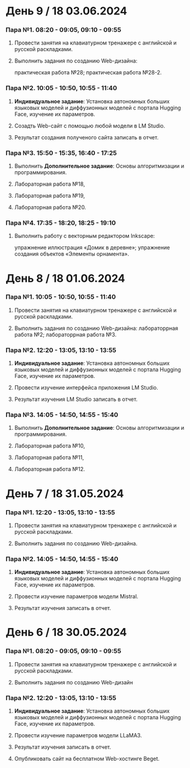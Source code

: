 # День 9 / 18 03.06.2024

### Пара №1. 08:20 - 09:05, 09:10 - 09:55
1. Провести занятия на клавиатурном тренажере с английской и русской раскладками. 

2. Выполнить задания по созданию Web-дизайна:

   практическая работа №28;
   практическая работа №28-2.
  

### Пара №2. 10:05 - 10:50, 10:55 - 11:40
1. **Индивидуальное задание**: Установка автономных больших языковых моделей и диффузионных моделей с портала Hugging Face, изучение их параметров.

2. Cозадть Web-сайт с помощью любой модели в LM Studio.

3. Результат создания полученого сайта записать в отчет. 


### Пара №3. 15:50 - 15:35, 16:40 - 17:25
1. Выполнить **Дополнительное задание**: Основы алгоритмизации и программирования.

2. Лабораторная работа №18,

3. Лабораторная работа №19,

4. Лабораторная работа №20.  


### Пара №4. 17:35 - 18:20, 18:25 - 19:10
1. Выполнить работу с векторным редактором Inkscape:

   упражнение иллюстрация «Домик в деревне»;
   упражнение создания объектов «Элементы орнамента».
  


# День 8 / 18 01.06.2024

### Пара №1. 10:05 - 10:50, 10:55 - 11:40
1. Провести занятия на клавиатурном тренажере с английской и русской раскладками. 

2. Выполнить задания по созданию Web-дизайна:
   лабораторрная работа №2;
   лабораторрная работа №3.
  

### Пара №2. 12:20 - 13:05, 13:10 - 13:55
1. **Индивидуальное задание**: Установка автономных больших языковых моделей и диффузионных моделей с портала Hugging Face, изучение их параметров.

2. Провести изучение интерфейса приложения LM Studio.

3. Результат изучения LM Studio записать в отчет. 


### Пара №3. 14:05 - 14:50, 14:55 - 15:40
1. Выполнить **Дополнительное задание**: Основы алгоритмизации и программирования.

2. Лабораторная работа №10,

3. Лабораторная работа №11,

4. Лабораторная работа №12. 



# День 7 / 18 31.05.2024

### Пара №1. 12:20 - 13:05, 13:10 - 13:55
1. Провести занятия на клавиатурном тренажере с английской и русской раскладками. 

2. Выполнить задания по созданию Web-дизайна. 

### Пара №2. 14:05 - 14:50, 14:55 - 15:40
1. **Индивидуальное задание**: Установка автономных больших языковых моделей и диффузионных моделей с портала Hugging Face, изучение их параметров.

2. Провести изучение параметров модели Mistral.

3. Результат изучения записать в отчет. 

# День 6 / 18 30.05.2024

### Пара №1. 08:20 - 09:05, 09:10 - 09:55
1. Провести занятия на клавиатурном тренажере с английской и русской раскладками. 

2. Выполнить задания по созданию Web-дизайн
### Пара №2. 12:20 - 13:05, 13:10 - 13:55
1. **Индивидуальное задание**: Установка автономных больших языковых моделей и диффузионных моделей с портала Hugging Face, изучение их параметров.

2. Провести изучение параметров модели LLaMA3.

3. Результат изучения записать в отчет. 

4. Опубликовать сайт на бесплатном Web-хостинге Beget.
